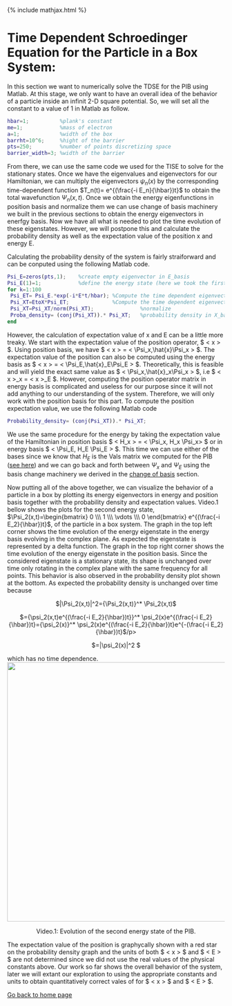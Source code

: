 {% include mathjax.html %}

# Time Dependent Schroedinger Equation for the Particle in a Box System:

In this section we want to numerically solve the TDSE for the PIB using Matlab.
At this stage, we only want to have an overall idea of the behavior of a particle inside an infinit 2-D square potential. So, we will set all the constant to a value of $1$ in Matlab as follow.

```Matlab
hbar=1;          %plank's constant
me=1;            %mass of electron
a=1;             %width of the box
barrht=10^6;     %hight of the barrier
pts=250;         %number of points discretizing space
barrier_width=3; %width of the barrier

```

From there, we can use the same code we used for the TISE to solve for the stationary states. Once we have the eigenvalues and eigenvectors for our Hamiltonian, we can multiply the eigenvectors $\psi_n(x)$ by the corresponding time-dependent function $T_n(t)= e^{(\frac{-i E_n}{\hbar})t}$ to obtain the total wavefunction $\Psi_n(x,t)$. Once we obtain the energy eigenfunctions in position basis and normalize them we can use change of basis machinery we built in the previous sections to obtain the energy eigenvectors in enerfgy basis. Now we have all what is needed to plot the time evolution of these eigenstates. However, we will postpone this and calculate the probability density as well as the expectation value of the position x and energy E.

Calculating the probability density of the system is fairly straiforward and can be conputed using the following Matlab code.

```Matlab
Psi_E=zeros(pts,1);    %create empty eigenvector in E_basis
Psi_E(1)=1;            %define the energy state (here we took the first energy state)
for k=1:100                                  
 Psi_ET= Psi_E.*exp(-i*E*t/hbar); %Compute the time dependent eigenvector in E_basis
 Psi_XT=EtoX*Psi_ET;              %Compute the time dependent eigenvector in X_basis 
 Psi_XT=Psi_XT/norm(Psi_XT);               %normalize
 Proba_density= (conj(Psi_XT)).* Psi_XT;   %probability density in X_basis
end

```
However, the calculation of expectation value of x and E can be a little more treaky. We start with the expectation value of the position operator, $ < x > $. 
 Using position basis, we have $ < x > = < \Psi_x,\hat{x}\Psi_x > $. The expectation value of the position can also be computed using the energy basis as $ < x > = < \Psi_E,\hat{x}_E\Psi_E > $. Theoretically, this is feasible and will yield the exact same value as $ < \Psi_x,\hat{x}_x\Psi_x > $, i.e $ < x >_x = < x >_E $. However, computing the position operator matrix in energy basis is complicated and useless for our purpose since it will not add anything to our understanding of the system. Therefore, we will only work with the position basis for this part. To compute the position expectation value, we use the following Matlab code
  
  ```Matlab
Probability_density= (conj(Psi_XT)).* Psi_XT;

```

We use the same procedure for the energy by taking the expectation value of the Hamiltonian in position basis $ < H_x > = < \Psi_x, H_x \Psi_x> $ or in energy basis $ < \Psi_E, H_E \Psi_E > $. This time we can use either of the bases since we know that $H_E$ is the Vals matrix we computed for the PIB ([see here](/ChangeofBasis.md)) and we can go back and forth between $\Psi_x$ and $\Psi_E$ using the basis change machinery we derived in the [change of basis](/ChangeofBasis.md) section.

Now putting all of the above together, we can visualize the behavior of a particle in a box by plotting its energy eigenvectors in energy and position basis together with the probability density and expectation values.
Video.1 bellow shows the plots for the second energy state, $\Psi_2(x,t)=\begin{bmatrix} 0 \\\ 1 \\\ \vdots \\\ 0 \end{bmatrix} e^{(\frac{-i E_2}{\hbar})t}$, of the particle in a box system. The graph in the top left corner shows the time evolution of the energy eigenstate in the energy basis evolving in the complex plane. As expected the eigenstate is represented by a delta function. The graph in the top right corner shows the time evolution of the energy eigenstate in the position basis. Since the considered eigenstate is a stationary state, its shape is unchanged over time only rotating in the complex plane with the same frequency for all points. This behavior is also observed in the probability density plot shown at the bottom. As expected the probability density is unchanged over time because 
<p align="center"> $|\Psi_2(x,t)|^2={\Psi_2(x,t)}^* \Psi_2(x,t)$</p> 
<p align="center">$={\psi_2(x,t)e^{(\frac{-i E_2}{\hbar})t}}^* \psi_2(x)e^{(\frac{-i E_2}{\hbar})t}={\psi_2(x)}^* \psi_2(x)e^{(\frac{-i E_2}{\hbar})t}e^{-(\frac{-i E_2}{\hbar})t}$/p>
<p align="center">$=|\psi_2(x)|^2 $</p> which has no time dependence.

<img src="https://user-images.githubusercontent.com/35305574/36699212-0506da5a-1b1a-11e8-9398-20a2d0a4969f.gif" width="600">
<p align="center">  Video.1: Evolution of the second energy state of the PIB. </p>

The expectation value of the position is graphycally shown with a red star on the probability density graph and the units of both $ < x > $ and $ < E > $ are not determined since we did not use the real values of the physical constants above. Our work so far shows the overall behavior of the system, later we will extant our exploration to using the appropriate constants and units to obtain quantitatively correct vales of for $ < x > $ and $ < E > $.

[Go back to home page](/README.md)
